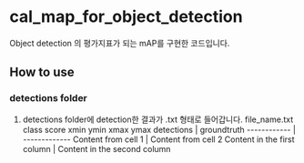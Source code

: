 # cal_map_for_object_detection
Object detection 의 평가지표가 되는 mAP를 구현한 코드입니다.

## How to use
### detections folder
1. detections folder에 detection한 결과가 .txt 형태로 들어갑니다.
   file_name.txt
   class score xmin ymin xmax ymax
detections | groundtruth
------------ | -------------
Content from cell 1 | Content from cell 2
Content in the first column | Content in the second column

